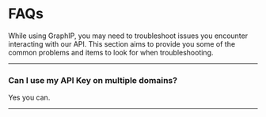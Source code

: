# FAQs

While using GraphIP, you may need to troubleshoot issues you encounter interacting with our API. This section aims to provide you some of the common problems and items to look for when troubleshooting.

---

### Can I use my API Key on multiple domains?

Yes you can.

---
